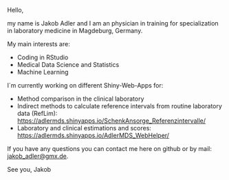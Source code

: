Hello,

my name is Jakob Adler and I am an physician in training for specialization in laboratory medicine in Magdeburg, Germany.

My main interests are:

- Coding in RStudio
- Medical Data Science and Statistics
- Machine Learning

I´m currently working on different Shiny-Web-Apps for:
- Method comparison in the clinical laboratory
- Indirect methods to calculate reference intervals from routine laboratory data (RefLim): https://adlermds.shinyapps.io/SchenkAnsorge_Referenzintervalle/
- Laboratory and clinical estimations and scores: https://adlermds.shinyapps.io/AdlerMDS_WebHelper/

If you have any questions you can contact me here on github or by mail: jakob_adler@gmx.de.

See you,
Jakob

<!---
Bussard91/Bussard91 is a ✨ special ✨ repository because its `README.md` (this file) appears on your GitHub profile.
You can click the Preview link to take a look at your changes.
--->

